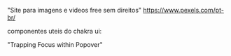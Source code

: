 "Site para imagens e videos free sem direitos"
https://www.pexels.com/pt-br/

componentes uteis do chakra ui:

"Trapping Focus within Popover"